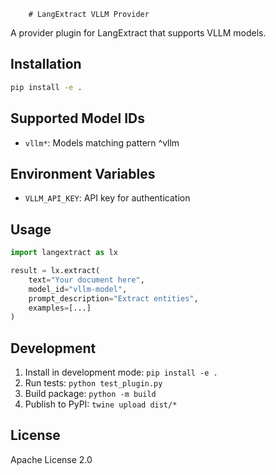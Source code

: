         # LangExtract VLLM Provider

A provider plugin for LangExtract that supports VLLM models.

## Installation

```bash
pip install -e .
```

## Supported Model IDs

- `vllm*`: Models matching pattern ^vllm

## Environment Variables

- `VLLM_API_KEY`: API key for authentication

## Usage

```python
import langextract as lx

result = lx.extract(
    text="Your document here",
    model_id="vllm-model",
    prompt_description="Extract entities",
    examples=[...]
)
```

## Development

1. Install in development mode: `pip install -e .`
2. Run tests: `python test_plugin.py`
3. Build package: `python -m build`
4. Publish to PyPI: `twine upload dist/*`

## License

Apache License 2.0
